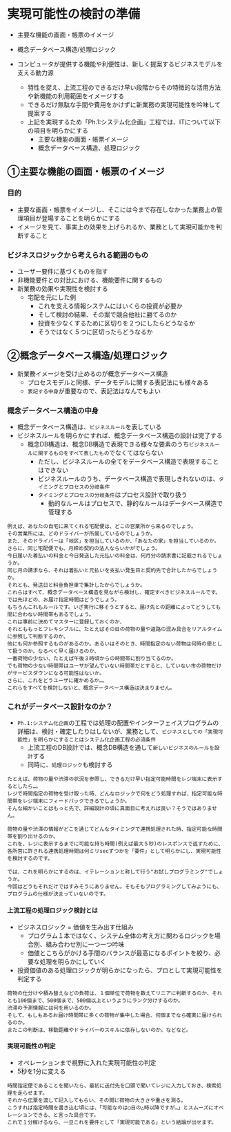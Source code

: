 # 実現可能性の検討の準備

* 主要な機能の画面・帳票のイメージ
* 概念データベース構造/処理ロジック

* コンピュータが提供する機能や利便性は、新しく提案するビジネスモデルを支える動力源
    * 特性を捉え、上流工程のできるだけ早い段階からその特徴的な活用方法や新機能の利用範囲をイメージする
    * できるだけ無駄な手間や費用をかけずに新業務の実現可能性を吟味して提案する
    * 上記を実現するため「Ph.1:システム化企画」工程では、ITについて以下の項目を明らかにする
        * 主要な機能の画面・帳票イメージ
        * 概念データベース構造、処理ロジック

## ①主要な機能の画面・帳票のイメージ

### 目的

* 主要な画面・帳票をイメージし、そこには今まで存在しなかった業務上の管理項目が登場することを明らかにする
* イメージを見て、事実上の効果を上げられるか、業務として実現可能かを判断すること

### ビジネスロジックから考えられる範囲のもの

* ユーザー要件に基づくものを指す
* 非機能要件との対比における、機能要件に関するもの
* 新業務の効果や実現性を検討する
    * 宅配を元にした例
        * これを支える情報システムにはいくらの投資が必要か
        * そして検討の結果、その案で競合他社に勝てるのか
        * 投資を少なくするために区切りを２つにしたらどうなるか
        * そうではなく５つに区切ったらどうなるか

## ②概念データベース構造/処理ロジック

* 新業務イメージを受け止めるのが概念データベース構造
    * プロセスモデルと同様、データモデルに関する表記法にも様々ある
    * `表記する中身`が重要なので、表記法はなんでもよい

### 概念データベース構造の中身

* 概念データベース構造は、`ビジネスルール`を表している
* ビジネスルールを明らかにすれば、概念データベース構造の設計は完了する
    * 概念DB構造は、概念DB構造で表現できる様々な要素のうち`ビジネスルールに関するものをすべて表したもの`でなくてはならない
        * ただし、ビジネスルールの全てをデータベース構造で表現することはできない
        * ビジネスルールのうち、データベース構造で表現しきれないのは、`タイミングとプロセスの分岐条件`
        * `タイミングとプロセスの分岐条件`はプロセス設計で取り扱う
            * 動的なルールはプロセスで、静的なルールはデータベース構造で管理する
        
```text
例えば、あなたの自宅に来てくれる宅配便は、どこの営業所から来るのでしょう。
その営業所には、どのドライバーが所属しているのでしょうか。
また、そのドライバーは「地区」を担当しているのか、「あなたの家」を担当しているのか。
さらに、同じ宅配便でも、月締め契約の法人ならいかがでしょう。
今日届いた着払いの料金と今日発送した元払いの料金は、何月分の請求書に記載されるでしょうか。
同じ月の請求なら、それは着払いと元払いを支払い発生日と契約先で合計したからでしょうか。
それとも、発送日と料金負担車で集計したからでしょうか。
これらはすべて、概念データベース構造を見ながら検討し、確定すべきビジネスルールです。
では先ほどの、お届け指定時間はどうでしょう。
もちろんこれもルールです。いざ実行に移そうとすると、届け先との距離によってどうしても間に合わない時間帯もあるでしょう。
これは事前に決めてマスターに登録しておくのか、
それとももっとフレキシブルに、たとえばその日の荷物の量や道路の混み具合をリアルタイムに参照して判断するのか、
他にも何か参照するものがあるのか。あるいはそのとき、時間指定のない荷物は何時の便として扱うのか。なるべく早く届けるのか、
一番荷物の少ない、たとえば午後３時頃からの時間帯に割り当てるのか。
でも荷物の少ない時間帯はユーザが望んでいない時間帯だとすると、していない市の荷物だけがサービスダウンになる可能性はないか。
さらに、これをどうユーザに確かめるか…。
これらをすべてを検討しないと、概念データベース構造は決まりません。
```

### これがデータベース設計なのか？

* `Ph.1:システム化企画`の工程では処理の配置やインターフェイスプログラムの詳細は、検討・確定したりはしないが、業務として、`ビジネスとしての「実現可能性」を明らかにすることはシステム化企画工程の必須条件`
    * 上流工程のDB設計では、概念DB構造を通して`新しいビジネスのルールを設計`する
    * 同時に、`処理ロジック`も検討する

```text
たとえば、荷物の量や渋滞の状況を参照し、できるだけ早い指定可能時間をレジ端末に表示するとしたら…。
レジで時間指定の荷物を受け取った時、どんなロジックで何をどう処理すれば、指定可能な時間帯をレジ端末にフィードバックできるでしょうか。
そんな細かいことはもっと先で、詳細設計の頃に真面目に考えれば良い？そうではありません。

荷物の量や渋滞の情報がどこを通じてどんなタイミングで連携処理された時、指定可能な時間帯を割り出せるのか。
これを、レジに表示するまでに可能な持ち時間(例えば最大５秒)のレスポンスで返すために、
各所営に許される連携処理時間は何ミリsecずつかを「要件」として明らかにし、実現可能性を検討するのです。

では、これを明らかにするのは、イテレーションと称して行う"お試しプログラミング"でしょうか。
今回はどうもそれだけではすみそうにありません。そもそもプログラミングしてみようにも、プログラムの仕様が決まっていないのです。
```

#### 上流工程の処理ロジック検討とは

* ビジネスロジック = 価値を生み出す仕組み
    * プログラム１本ではなく、システム全体の考え方に関わるロジックを場合別、組み合わせ別に一つ一つ吟味
    * 価値とこちらがかける手間のバランスが最高になるポイントを絞り、必要な処理を明らかにしていく
* 投資価値のある処理ロジックが明らかになったら、プロとして実現可能性を判定する

```text
荷物の仕分けや積み替えなどの負荷は、１個単位で荷物を数えてリニアに判断するのか、それとも100個まで、500個まで、500個以上というようにランク分けするのか。
渋滞の予測情報には何を用いるのか。
そして、もしもあるお届け時間帯に多くの荷物が集中した場合、何個までなら確実に届けられるのか。
またこの判断は、移動距離やドライバーのスキルに依存しないのか。などなど。
```

#### 実現可能性の判定

* オペレーションまで視野に入れた実現可能性の判定
* 5秒を1分に変える

```text
時間指定便であることを聞いたら、最初に送付先を口頭で聞いてレジに入力しておき、検索処理を走らせます。
それから伝票を渡して記入してもらい、その間に荷物の大きさや重さを測る。
こうすれば指定時間を書き込む頃には、「可能なのは◯日の△時以降ですが…」とスムーズにオペレーションできる、と言った具合です。
これで１分稼げるなら、一旦これを要件として「実現可能である」という結論が出せます。
```

